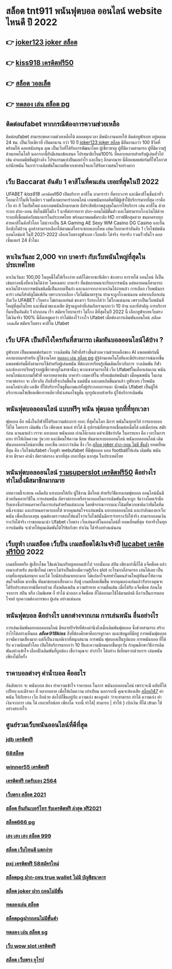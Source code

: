 # สล็อต tnt911  พนันฟุตบอล ออนไลน์  website ไหนดี ปี 2022

## 👉 [joker123 joker สล็อต](https://mabet.net/register/)
## 👉 [kiss918 เครดิตฟรี50](https://bio.link/tisawago)
## 👉 [สล็อต วอลเล็ต](https://mabet.net/)
## 👉 [ทดลอง เล่น สล็อต pg](https://mabet.net/credit-free-50/)

## ติดต่อufabet หากกรณีต้องการความช่วยเหลือ

ติดต่อufabet สามารถขอความช่วยเหลือได้ ตลอดทุกเวลา มีพนักงานคอยให้  ติดต่อยูฟ่าเบท อยู่ตลอด 24 ชม. เป็นเว็บเดียวที่ เปิดมานาน กว่า 10 ปี [joker123 joker สล็อต](https://bio.link/tisawago) มีทีมงานกว่า 100 ชีวิตที่พร้อมให้ คอยสนับสนุน คุณ เป็นเว็บที่ได้รับการพัฒนาโดย ผู้เชี่ยวชาญ ผู้ที่มีความสามารถ ผู้ที่มีความรู้ด้านเทคโนโลยี นอกจากนี้ยังมีเสนอข้อเสนอ  โปรสมาชิกใหม่100% ที่หลากหลายสำหรับผู้เล่นทั่วไป เช่น ค่าคอมมิชชั่นผู้อ้างอิง โปรแกรมแบ่งปันผลกำไร และอื่นๆ อีกมากมาย นี่คือแพลตฟอร์มที่ให้โอกาสแก่นักพนัน ในการวางเดิมพันในเกมที่พวกเขาสนใจและได้รับความสนใจอย่างมาก


## เว็บ Baccarat อันดับ 1 คาสิโนที่คนเล่น เยอะที่สุดในปี 2022

UFABET  *kiss918 เครดิตฟรี50* เปิดบริการ  คาสิโน บาคาราร่า ที่ครบวงจร และมีคาสิโนชั่นนำทั่วโลกมาไว้ในที่เว็บเดียว รวมทั้งเกมบาคาร่าออนไลน์ เกมพนันยอดฮิตที่มีผู้เข้าใช้บริการมากที่สุด เราคือ เว็บ ค่า สิ โนเปิดใหม่ และเกมพนันอีกมากมาย มีประสิทธิภาพสูงสุดในการให้บริการ เล่น คาสิโน ด้วยระบบ ฝาก-ถอน อัตโนมัติไม่ถึง 1 นาทีต่อรายการ ฝาก-ถอนไม่มีขั้นต่ำ  และไม่สามารถโกงเงินได้ด้วยระบบที่เชื่อมต่อกับธนาคารในประเทศไทย พร้อมภาพคมชัดระดับ HD กราฟฟิกสุดสวย ขนมาครบทุกค่ายคาสิโนดังทั่วโลก ไม่น่าจะเป็น SA Gaming AE Sexy WM Casino DG Casino และอื่นอีกนับไม่ถ้วน ลูกค้าสามารถเลือกได้ตามแต่ใครจะชอบแบบไหน เล่นเว็บบาคาร่าอันดับ 1  เว็บไซต์พนันออนไลน์แท้ ในปี 2021-2022 เลือกเว็บตรงยูฟ่าเบท  เว็บหลัก ได้จริง จ่ายจริง รวดเร็วทันใจ คอลเซ็นเตอร์ 24 ชั่วโมง


## หาเงินวันละ 2,000  จาก บาคาร่า กับเว็บพนันใหญ่ที่สุดในประเทศไทย

หาเงินวันละ 100,00  ในยุคนี้ไม่ใช่เรื่องง่าย แต่ก็ไม่ยากซะทีเดียว ช่องทาง หารายได้  ออนไลน์ ก็เป็นเช่นทางหนึ่งที่หาเงินได้ง่าย โดยเฉพาะ บาคาร่า ที่แม้หลายคนจะเรียกการพนัน แต่หลายคนก็สามารถหาเงินได้จากการพนันชนิดนี้เป็นกอบเป็นกำ และนอกจากกจะหาเงินได้ง่ายแล้ว การเลือก  เว็บพนันบาคาร่า  เล่นก็สำคัญไม่แพ้กัน เพราะหากเลือก   เว็บไม่มีมาตรฐาน  ท่านจะถูกโกงแน่นอน แต่หากเลือกเล่นกับเว็บ UFABET เว็บตรง ไม่ผ่านเอเย่นต์ ของเรา รับรองได้ว่า ไม่โกงแน่นอน เพราะเป็นเว็บพนันที่ใหญ่ที่สุดในไทย และชั้นนำของเอเชีย มีฐานลูกค้าที่เล่นกับเรามากกว่า 10 ล้าน และที่สำคัญ การบริการก็มาเป็นอันดับ 1 ฝากถอน เร็ว สมัครเว็บบาคาร่า ไม่โกง ดีที่สุดในปี 2022 นี้ เลือกยูฟ่าเบทเว็บตรง ได้เงินจริง 100% นี่คือเหตูผลว่า ทำไม่ต้องไว้วางใจ Ufabet เมื่อต้องการเดิมพันออนไลน์ *สล็อต วอลเล็ต*   สมัครเว็บตรง คาสิโน Ufabet   


## เว็บ UFA เป็นยังไงใครกันที่สามารถ เดิมพันบอลออนไลน์ได้บ้าง ?

 ยูฟ่าเบท เป็นแพลตฟอร์มการ วางเดิมพัน กีฬาที่สร้างขึ้นด้วยความช่วยเหลือของ AI แพลตฟอร์มนี้ ออกแบบมาสำหรับ ผู้ใช้งานโดย [ทดลอง เล่น สล็อต pg](https://mabet.net/pg-slot-credit-free/) ผู้รู้ด้านเทคโนโลยีและมีประสบการณ์มากขึ้น แพลตฟอร์มนี้ยังสามารถใช้สำหรับผู้เล่นพนัน ที่ต้องการเรียนรู้เพิ่มเติมเกี่ยวกับการ วางเดิมพัน กีฬาและต้องการเรียนรู้จากผู้เชี่ยวชาญในสาขานั้นๆ พวกเขาสามารถใช้  เว็บ Ufabetในเลือกเล่นเกม พนันออนไลน์และเกมกีฬาที่ หลากหลายเช่น บาคาร่า เกมคาสิโน หรือแม้แต่พนันม้า เมื่อคุณพนัน ในเกมราคาต่อรอง จะ เกี่ยวกับ กับสิ่งที่จะเกิดขึ้นใน แมต์นั้น และเคยเกิดขึ้นมาแล้ว  ยูฟ่าเบท   เว็บพนันออนไลน์ระดับ เอเชีย ที่ให้บริการโซลูชั่นเกมแก่ทั้งผู้ประกอบการและ นักพนัน Ufabet เป็นผู้ให้บริการเกมโซเชียลเพียงรายเดียวที่นำเสนอโซลูชั่น ทุกรูปแบบสำหรับ ผู้ให้บริการเดิมพัน


##  พนันฟุตบอลออนไลน์  แบบฟรีๆ พนัน ฟุตบอล ทุกที่ที่ทุกเวลา

ฟุตบอล  คือ หนึ่งในกีฬาที่ได้รับความต้องการ เยอะ ที่สุดในโลก มีการ พนันในทุกทวีป การแทงบอล  ใช้ได้ โดยการ  เดิมพัน   เว็บ  เพียงแค่ ขอแค่ ทำได้ มี อุปกรณ์ที่สามารถเชื่อมต่อเน็ตได้ แต่เมื่อก่อน สมัยก่อน นานมาแล้ว เราจะ แทงบอล  พนันบอล ผ่านโต๊ะบอล แต่จะมีข้อจำกัด ในการแทง  คือ เวลาในการแทง  ทำให้เกิดความ วุ่นวาย และมีคนให้ความ นิยม หันมาแทงบอลออนไลน์ พนันบอลออนไลน์ เดิมพันบอลออนไลน์มากขึ้น เยอะขึ้น เยอะกว่าเดิม ซึ่ง เว็บ [สล็อต joker ฝาก-ถอน ไม่มี ขั้นต่ำ](https://mabet.net/credit-free-new/)   ยอดเยี่ยมที่สุด  คือ เว็บไซต์ufabet เว็บยูฟ่า webufabet ที่มีฟุตบอล บอล footballให้เล่น เดิมพัน พนันด้วย มีราคา ค่าน้ำ อัตราต่อรอง มากที่สุด เยอะที่สุด มากสุด ในประเทศไทย



##  พนันฟุตบอลออนไลน์ [รวมsuperslot เครดิตฟรี50](https://mabet.net/20-free-100/)  ดีอย่างไร  ทำไมถึงมีสมาชิกมากมาย

บทความนี้จะสอน เคล็ดลับ  แทงบอลให้กับ ผู้ใช้งาน มือใหม่ สำหรับวิธีแทงเกมฟุตบอล ออนไลน์นั้นมีด้วยกันหลายวิธีใน การเล่นพนัน  อัตราต่อรองหรือราคาบอลในการเดิมพันนั้นจะถูก จัดวางโดยเจ้ามือรับแทงซึ่งกำหนดราคาในการเล่นสำหรับแต่ละเกม โดยพิจารณาจากแนวโน้มที่พวกเขาคิดว่าทีมใดทีมหนึ่งจะชนะ และกำหนดราคาบอลให้ หากคุณสนใจจะเล่นพนัน แทงบอลออนไลน์ และกำลังมองหาเว็บพนัน เพื่อเลือกลงทุน คุณต้องตรวจสอบให้แน่ใจว่าเว็บไซต์นั้นมีการจ่ายรางวัลให้จริง สามารถถอนเงินรางวัลได้จริง เราขออแนะนำ Ufabet เว็บตรง  เว็บเล่นคาสิโนออนไลน์ที่ ยอดเยี่ยมที่สุด  จ่ายจริงในทุกการเดิมพัน จะช่วยให้คุณเดิมพันได้ไร้ข้อกังขา  ทำเงิน ได้จริงอย่างแน่นอน

## เว็บยูฟ่า เกมสล็อต เว็บปั่น เกมสล็อตได้เงินจริงปี [lucabet เครดิตฟรี100](https://member.mabet.net/?action=login) 2022

 เกมสล็อตหรือ ตู้เสี่ยงโชค ใช้แค่เงินเหรียญหยอดเข้าไป จากนั้นกด   สปิน  เพียงเท่านี้ก็ได้ แจ็คพ็อต แล้ว เหมาะสำหรับ สมาชิกใหม่ เพราะไม่จำเป็นต้องมีความรู้เรื่อง slot อะไรมากก็สามารถ เล่นได้เลย เป็นเกมที่ลงทุนน้อยมาก และได้ โบนัสกลับมาเยอะมาก ไม่แปลกใจเลยทำไมคนส่วนใหญ่หันมาให้ความสนใจสล็อต มากขึ้น หันมาชอบมาเสี่ยงดวง กับตู้  เกมสล็อตเพิ่มขึ้น หากคุณลองเล่นแล้วรับรองคุณจะได้รับประสบการณ์ที่ครบถ้วน ทั้งเพลิดเพลิน  ความท้าทาย ความตื่นเต้น เมื่อได้รับ แจ็คพ็อต ก้อนโต จากการ  สปิน หรือ เงินพิเศษ ก็ ทำได้  นำออก แจ็คพ็อต ที่ได้ออกมาใช้ได้ตามปกติ ถือว่าเป็นการตอบโจทย์ ทุกความต้องการของ ผู้เล่น อย่างแน่นอน 


##  พนันฟุตบอล ดีอย่างไร แตกต่างจากเกม การเล่นพนัน อื่นอย่างไร

 การเล่นเดิมพันแทงบอลออนไลน์ มีหลายปัจจัยที่ต้องคำนึงถึงเมื่อเดิมพันฟุตบอล ซึ่งช่วยสามารถ สร้างกำไรได้อย่างเห็นผล  ***สล็อต 918kiss*** สิ่งที่ต้องศึกษาคือการดูราคา งและข้อมูลที่มีอยู่ การพนันฟุตบอลอาจมีความเสี่ยงมาก แต่ก็เป็นงานอดิเรกที่สนุกสนาน  การพนัน ฟุตบอลเป็นรูปแบบ การพนันบอล ที่ได้รับ ความนิยมทั่วโลก  เปิดให้บริการมากกว่า 10 ปีและความนิยมมากขึ้นทุกวัน ถ้าคุณศึกษาวิธีการเดิมพันอย่างเข้าใจ เลือกฝั่งเดิมพันที่ถูกต้อง เชื่อว่าคุณจะ ทำกำไร ได้อย่าง ดีเยี่ยมรวยด้วยการ เล่นพนัน เพียงไม่กี่ครั้ง

## ราคาบอลต่างๆ ค่าน้ำบอล คืออะไร

 อันดับแรก จะ พนันบอล ต้อง  ทำความเข้าใจ  ราคาบอล  ในการ พนันบอลออนไลน์  เพราะจะมี คลับที่ได้เปรียบ และมีราคา ที่ หลากหลาย เพื่อให้เกิดความ เท่าเทียม  นอกจากนี้  คุณจะต้องเสีย [สล็อต147](https://mabet.net/)  ค่าพนัน  ให้กับทาง  เว็บ  อีกด้วย ต่อไปก็ขึ้นอยู่กับ ความเก่ง  ของลูกค้า  ว่าจะสามารถ ทำได้ ความเก่ง ทำเงินจากการ เล่น ได้ เยอะหรือน้อย เพียงใด  จากนี้ ทำได้| สามารถ | ทำให้ }  เบิกเงิน  ที่ได้   เข้ามา ใช้อย่างสบายใจ

## ศูนย์รวมเว็บพนันออนไลน์ที่ดีที่สุด

### [jdb เครดิตฟรี](https://atom.io/themes/สล็อตเว็บตรง%20MABET.net%20scb%20711%20สล็อต%20008%20สล็อต%20สล็อตแตกหนัก%2020รับ100)
### [68สล็อต](https://atom.io/themes/สล็อตเว็บตรง%20MABET.net%20pg88%20สล็อต%20008%20สล็อต%20สล็อตแตกหนัก%2020รับ100)
### [winner55 เครดิตฟรี](https://atom.io/themes/สล็อตเว็บตรง%20MABET.net%20สล็อต%20เครดิต%20ฟรี%20100%20ไม่%20ต้อง%20แชร์%202019%20008%20สล็อต%20สล็อตแตกหนัก%2020รับ100)
### [เครดิตฟรี กดรับเอง 2564](https://atom.io/themes/สล็อตเว็บตรง%20MABET.net%20สมัคร%20ufabet%20เครดิตฟรี%20008%20สล็อต%20สล็อตแตกหนัก%2020รับ100)
### [เว็บตรง สล็อต 2021](https://atom.io/themes/สล็อตเว็บตรง%20MABET.net%20เครดิตฟรี%20100%20รับ%20ต้น%20ชั่วโมง%20008%20สล็อต%20สล็อตแตกหนัก%2020รับ100)
### [สล็อต ยืนยันเบอร์โทร รับเครดิตฟรี ล่าสุด ฟรี2021](https://atom.io/themes/สล็อตเว็บตรง%20MABET.net%20joker888%20เครดิตฟรี%20008%20สล็อต%20สล็อตแตกหนัก%2020รับ100)
### [สล็อต666 pg](https://atom.io/themes/สล็อตเว็บตรง%20MABET.net%20สล็อต%20โรม่า%20008%20สล็อต%20สล็อตแตกหนัก%2020รับ100)
### [เฮง เฮง เฮง สล็อต 999](https://atom.io/themes/สล็อตเว็บตรง%20MABET.net%20superslot%20เครดิตฟรี50%20ล่าสุด%20008%20สล็อต%20สล็อตแตกหนัก%2020รับ100)
### [สล็อต เว็บไหนดี แตกง่าย](https://atom.io/themes/สล็อตเว็บตรง%20MABET.net%2055%20superslot%20เครดิตฟรี50%20008%20สล็อต%20สล็อตแตกหนัก%2020รับ100)
### [pxj เครดิตฟรี 58สมัครใหม่](https://atom.io/themes/สล็อตเว็บตรง%20MABET.net%20spgสล็อต%20008%20สล็อต%20สล็อตแตกหนัก%2020รับ100)
### [สล็อตpg ฝาก-ถอน true wallet ไม่มี บัญชีธนาคาร](https://atom.io/themes/สล็อตเว็บตรง%20MABET.net%20เครดิตฟรี%20ไม่มี%20เงื่อนไข%20ถอนได้จริง%20008%20สล็อต%20สล็อตแตกหนัก%2020รับ100)
### [สล็อต joker ฝาก ถอนไม่มีขั้น](https://atom.io/themes/สล็อตเว็บตรง%20MABET.net%20เว็บสล็อต%20เครดิตฟรี%20ยืนยันเบอร์ล่าสุด%202021%20008%20สล็อต%20สล็อตแตกหนัก%2020รับ100)
### [ทดลองเล่น สล็อต](https://atom.io/themes/สล็อตเว็บตรง%20MABET.net%20pg%20เครดิตฟรี%20กดรับ%20เอง%20008%20สล็อต%20สล็อตแตกหนัก%2020รับ100)
### [สล็อตpgฝากถอนไม่มีขั้นต่ํา](https://atom.io/themes/สล็อตเว็บตรง%20MABET.net%20joker%20เครดิตฟรี%20100%20ไม่ต้องแชร์%20ล่าสุด%20008%20สล็อต%20สล็อตแตกหนัก%2020รับ100)
### [ทดลอง เล่น สล็อต sg](https://atom.io/themes/สล็อตเว็บตรง%20MABET.net%20เครดิตฟรี%2050%20ยืนยันเบอร์%20รับเครดิต%20เลย%20008%20สล็อต%20สล็อตแตกหนัก%2020รับ100)
### [เว็บ wow slot เครดิตฟรี](https://atom.io/themes/สล็อตเว็บตรง%20MABET.net%20สล็อต1688%20008%20สล็อต%20สล็อตแตกหนัก%2020รับ100)
### [สล็อต เว็บตรง ยุโรป](https://atom.io/themes/สล็อตเว็บตรง%20MABET.net%20สมัครpxj%20เครดิตฟรี%2058%20008%20สล็อต%20สล็อตแตกหนัก%2020รับ100)